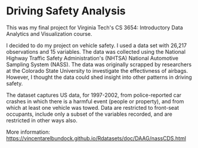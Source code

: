 # Driving Safety Analysis

This was my final project for Virginia Tech's CS 3654: Introductory Data Analytics and Visualization course.

I decided to do my project on vehicle safety. I used a data set with 26,217 observations and 15 variables. The data was collected using the National Highway Traffic Safety Administration's (NHTSA) National Automotive Sampling System (NASS). The data was originally scrapped by researchers at the Colorado State University to investigate the effectivness of airbags. However, I thought the data could shed insight into other patterns in driving safety.

The dataset captures US data, for 1997-2002, from police-reported car crashes in which there is a harmful event (people or property), and from which at least one vehicle was towed. Data are restricted to front-seat occupants, include only a subset of the variables recorded, and are restricted in other ways also.

More information: https://vincentarelbundock.github.io/Rdatasets/doc/DAAG/nassCDS.html
